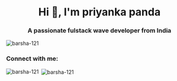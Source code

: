 <h1 align="center">Hi 👋, I'm priyanka panda</h1>
<h3 align="center">A passionate fulstack wave developer from India</h3>

<p align="left"> <img src="https://komarev.com/ghpvc/?username=barsha-121&label=Profile%20views&color=0e75b6&style=flat" alt="barsha-121" /> </p>

<h3 align="left">Connect with me:</h3>
<p align="left">
</p>

<p><img align="left" src="https://github-readme-stats.vercel.app/api/top-langs?username=barsha-121&show_icons=true&locale=en&layout=compact" alt="barsha-121" /></p>

<p>&nbsp;<img align="center" src="https://github-readme-stats.vercel.app/api?username=barsha-121&show_icons=true&locale=en" alt="barsha-121" /></p>


